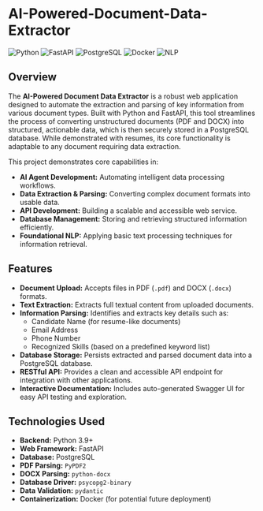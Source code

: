 # AI-Powered-Document-Data-Extractor


![Python](https://img.shields.io/badge/Python-3.9%2B-blue?style=flat-square&logo=python)
![FastAPI](https://img.shields.io/badge/FastAPI-0.111.0-009688?style=flat-square&logo=fastapi)
![PostgreSQL](https://img.shields.io/badge/PostgreSQL-14%2B-336791?style=flat-square&logo=postgresql)
![Docker](https://img.shields.io/badge/Docker-24.0.0-2496ED?style=flat-square&logo=docker)
![NLP](https://img.shields.io/badge/NLP-Concepts-orange?style=flat-square)

## Overview

The **AI-Powered Document Data Extractor** is a robust web application designed to automate the extraction and parsing of key information from various document types. Built with Python and FastAPI, this tool streamlines the process of converting unstructured documents (PDF and DOCX) into structured, actionable data, which is then securely stored in a PostgreSQL database. While demonstrated with resumes, its core functionality is adaptable to any document requiring data extraction.

This project demonstrates core capabilities in:
* **AI Agent Development:** Automating intelligent data processing workflows.
* **Data Extraction & Parsing:** Converting complex document formats into usable data.
* **API Development:** Building a scalable and accessible web service.
* **Database Management:** Storing and retrieving structured information efficiently.
* **Foundational NLP:** Applying basic text processing techniques for information retrieval.

## Features

* **Document Upload:** Accepts files in PDF (`.pdf`) and DOCX (`.docx`) formats.
* **Text Extraction:** Extracts full textual content from uploaded documents.
* **Information Parsing:** Identifies and extracts key details such as:
    * Candidate Name (for resume-like documents)
    * Email Address
    * Phone Number
    * Recognized Skills (based on a predefined keyword list)
* **Database Storage:** Persists extracted and parsed document data into a PostgreSQL database.
* **RESTful API:** Provides a clean and accessible API endpoint for integration with other applications.
* **Interactive Documentation:** Includes auto-generated Swagger UI for easy API testing and exploration.

## Technologies Used

* **Backend:** Python 3.9+
* **Web Framework:** FastAPI
* **Database:** PostgreSQL
* **PDF Parsing:** `PyPDF2`
* **DOCX Parsing:** `python-docx`
* **Database Driver:** `psycopg2-binary`
* **Data Validation:** `pydantic`
* **Containerization:** Docker (for potential future deployment)
